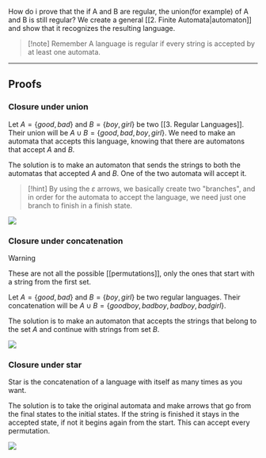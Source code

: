 How do i prove that the if A and B are regular, the union(for example) of A and B is still regular?
We create a general [[2. Finite Automata|automaton]] and show that it recognizes the resulting language.

> [!note] Remember
> A language is regular if every string is accepted by at least one automata.

---

## Proofs

### Closure under union

Let $A=\{good, bad\}$ and $B=\{boy, girl\}$ be two [[3. Regular Languages]].
Their union will be $A\cup B = \{good, bad, boy, girl\}$. 
We need to make an automata that accepts this language, knowing that there are automatons that accept $A$ and $B$.

The solution is to make an automaton that sends the strings to both the automatas that accepted $A$ and $B$. One of the two automata will accept it.

> [!hint]
> By using the $ε$ arrows, we basically create two "branches", and in order for the automata to accept the language, we need just one branch to finish in a finish state.

![](Pasted%20image%2020230927125118.png)


### Closure under concatenation


> [!warning]
> These are not all the possible [[permutations]], only the ones that start with a string from the first set. 


Let $A=\{good, bad\}$ and $B=\{boy, girl\}$ be two regular languages.
Their concatenation will be $A\cup B = \{goodboy, badboy, badboy, badgirl\}$. 

The solution is to make an automaton that accepts the strings that belong to the set $A$ and continue with strings from set $B$.


![](Pasted%20image%2020230927124627.png)


### Closure under star

Star is the concatenation of a language with itself as many times as you want.

The solution is to take the original automata and make arrows that go from the final states to the initial states. If the string is finished it stays in the accepted state, if not it begins again from the start. 
This can accept every permutation.


![](Pasted%20image%2020230927124701.png)
